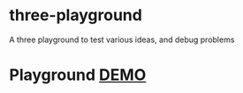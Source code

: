 # three-playground
A three playground to test various ideas, and debug problems

# Playground [DEMO](./demo)